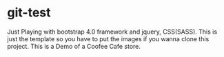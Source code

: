 # git-test
Just Playing with bootstrap 4.0 framework and jquery, CSS(SASS). This is just the template so you have to put the images if you wanna clone this project. This is a Demo of a Coofee Cafe store. 

